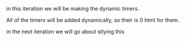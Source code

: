 in this iteration we will be making the dynamic timers.

All of the timers will be added dynamically, so their is 0 html for them.

in the next iteration we will go about stlying this